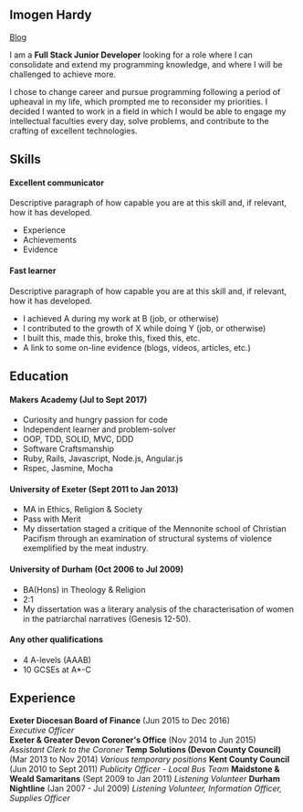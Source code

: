 ## Imogen Hardy
[Blog](https://medium.com/@idgiecodes)

I am a **Full Stack Junior Developer** looking for a role where I can consolidate and extend my programming knowledge, and where I will be challenged to achieve more.

I chose to change career and pursue programming following a period of upheaval in my life, which prompted me to reconsider my priorities. I decided I wanted to work in a field in which I would be able to engage my intellectual faculties every day, solve problems, and contribute to the crafting of excellent technologies.

## Skills

#### Excellent communicator

Descriptive paragraph of how capable you are at this skill and, if relevant, how it has developed.

- Experience
- Achievements
- Evidence

#### Fast learner

Descriptive paragraph of how capable you are at this skill and, if relevant, how it has developed.

- I achieved A during my work at B (job, or otherwise)
- I contributed to the growth of X while doing Y (job, or otherwise)
- I built this, made this, broke this, fixed this, etc.
- A link to some on-line evidence (blogs, videos, articles, etc.)

## Education

#### Makers Academy (Jul to Sept 2017)

- Curiosity and hungry passion for code
- Independent learner and problem-solver
- OOP, TDD, SOLID, MVC, DDD
- Software Craftsmanship
- Ruby, Rails, Javascript, Node.js, Angular.js
- Rspec, Jasmine, Mocha

#### University of Exeter (Sept 2011 to Jan 2013)

- MA in Ethics, Religion & Society
- Pass with Merit
- My dissertation staged a critique of the Mennonite school of Christian Pacifism through an examination of structural systems of violence exemplified by the meat industry.

#### University of Durham (Oct 2006 to Jul 2009)

- BA(Hons) in Theology & Religion
- 2:1
- My dissertation was a literary analysis of the characterisation of women in the patriarchal narratives (Genesis 12-50).

#### Any other qualifications

- 4 A-levels (AAAB)
- 10 GCSEs at A*-C

## Experience

**Exeter Diocesan Board of Finance** (Jun 2015 to Dec 2016)    
*Executive Officer*  
**Exeter & Greater Devon Coroner's Office** (Nov 2014 to Jun 2015)   
*Assistant Clerk to the Coroner*
**Temp Solutions (Devon County Council)** (Mar 2013 to Nov 2014)
*Various temporary positions*
**Kent County Council** (Jun 2010 to Sept 2011)
*Publicity Officer - Local Bus Team*
**Maidstone & Weald Samaritans** (Sept 2009 to Jan 2011)
*Listening Volunteer*
**Durham Nightline** (Jan 2007 - Jul 2009)
*Listening Volunteer, Information Officer, Supplies Officer*
